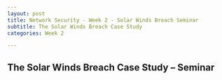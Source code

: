 ```yaml
---
layout: post
title: Network Security - Week 2 - Solar Winds Breach Seminar
subtitle: The Solar Winds Breach Case Study
categories: Week 2

---
```


## The Solar Winds Breach Case Study – Seminar

